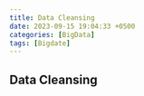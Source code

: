 ```yaml
---
title: Data Cleansing
date: 2023-09-15 19:04:33 +0500
categories: [BigData]
tags: [Bigdate]
---
```


## Data Cleansing


